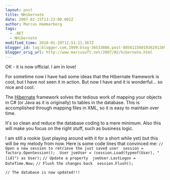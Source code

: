 ```yaml
---
layout: post
title: NHibernate
date: 2007-02-15T13:23:00.001Z
author: Marcus Hammarberg
tags:
  - .NET
  - NHibernate
modified_time: 2010-01-29T12:51:21.367Z
blogger_id: tag:blogger.com,1999:blog-36533086.post-8056115601936291389
blogger_orig_url: http://www.marcusoft.net/2007/02/hibernate.html
---
```


OK - it is now official. I am in love!

For sometime now I have had some ideas that the Hibernate framework is
cool, but I have not seen it in action. But now I have and it is
wonderful... so nice and cool.

The [Hibernate](http://www.hibernate.org/) framework solves the tedious
work of mapping your objects in C# (or Java as it is originally) to
tables in the database. This is accomplished through mapping files in
XML, so it is easy to maintain over time.

It's so clean and reduce the database coding to a mere minimum. Also
this will make you focus on the right stuff, such as business logic.

I am still a rookie (just playing around with it for a short while yet)
but this will be my melody from now. Here is some code lines that
convinced me:
`// Open a new session to retrieve the just saved user  session = factory.OpenSession();  User joeUser = (session.Load(typeof(User), "[id]") as User);`
`// Update a property  joeUser.LastLogon = DateTime.Now;`
`// Flush the changes back  session.Flush();`

`// The database is now updated!!!`
